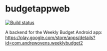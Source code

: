 # budgetappweb

[![Build status](https://ci.appveyor.com/api/projects/status/lvwu3s5qshuvhopr/branch/master?svg=true)](https://ci.appveyor.com/project/avens19/budgetappweb/branch/master)

A backend for the Weekly Budget Android app: https://play.google.com/store/apps/details?id=com.andrewovens.weeklybudget2
